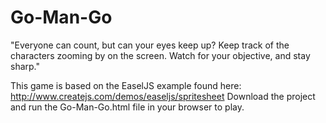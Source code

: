 # Go-Man-Go
"Everyone can count, but can your eyes keep up? Keep track of the characters zooming by on the screen. Watch for your objective, and stay sharp."

This game is based on the EaselJS example found here: http://www.createjs.com/demos/easeljs/spritesheet
Download the project and run the Go-Man-Go.html file in your browser to play.